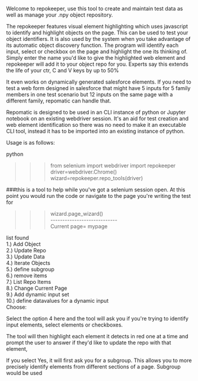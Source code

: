 Welcome to repokeeper, use this tool to create and maintain test data as well as manage your .npy object repository.

The repokeeper features visual element highlighting which uses javascript to identify and highlight objects on the page.
This can be used to test your object identifiers. It is also used by the system when you take advantage of its automatic object discovery function.
The program will identify each input, select or checkbox on the page and highlight the one its thinking of. 
Simply enter the name you'd like to give the highlighted web element and repokeeper will add it to your object repo for you. Experts say this extends
the life of your ctr, C and V keys by up to 50%

It even works on dynamically generated salesforce elements. 
If you need to test a web form designed in salesforce that might have 5 inputs for 5 family members in one test scenario but 12 inputs on the same page 
with a different family, repomatic can handle that.

Repomatic is designed to be used in an CLI instance of python or Jupyter notebook on an existing webdriver session. It's an aid for test creation 
and web element identification so there was no need to make it an executable CLI tool, instead it has to be imported into an existing instance of python.

Usage is as follows:

python
>>>from selenium import webdriver
>>>import repokeeper
>>>driver=webdriver.Chrome()
>>>wizard=repokeeper.repo_tools(driver)

###this is a tool to help while you've got a selenium session open. At this point you would run the code or navigate to the page you're
writing the test for

>>>wizard.page_wizard()<br>
----------------------------<br>
Current page= mypage<br>

list found<br>
1.) Add Object<br>
2.) Update Repo<br>
3.) Update Data<br>
4.) Iterate Objects<br>
5.) define subgroup<br>
6.) remove items<br>
7.) List Repo Items<br>
8.) Change Current Page<br>
9.) Add dynamic input set<br>
10.) define datavalues for a dynamic input<br>
Choose:<br>


Select the option 4 here and the tool will ask you if you're trying to identify input elements, select elements or checkboxes.

The tool will then highlight each element it detects in red one at a time and prompt the user to answer if they'd like to update the repo with that element,

If you select Yes, it will first ask you for a subgroup. This allows you to more precisely identify elements from different sections of a page. Subgroup
would be used 
